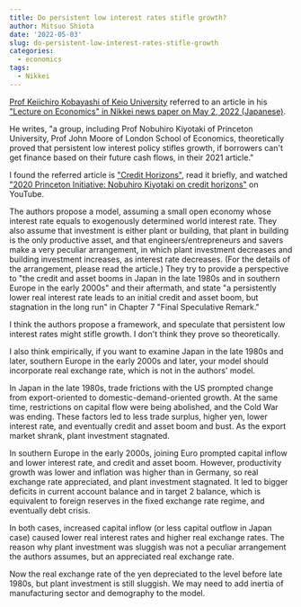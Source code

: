 ```yaml
---
title: Do persistent low interest rates stifle growth?
author: Mitsuo Shiota
date: '2022-05-03'
slug: do-persistent-low-interest-rates-stifle-growth
categories:
  - economics
tags:
  - Nikkei
---
```


[Prof Keiichiro Kobayashi of Keio University](https://k-ris.keio.ac.jp/html/100000402_en.html) referred to an article in his ["Lecture on Economics" in Nikkei news paper on May 2, 2022 (Japanese)](https://www.nikkei.com/article/DGXZQOCD184FK0Y2A410C2000000/).

He writes, "a group, including Prof Nobuhiro Kiyotaki of Princeton University, Prof John Moore of London School of Economics, theoretically proved that persistent low interest policy stifles growth, if borrowers can't get finance based on their future cash flows, in their 2021 article."

I found the referred article is ["Credit Horizons"](https://www.nber.org/papers/w28742), read it briefly, and watched ["2020 Princeton Initiative: Nobuhiro Kiyotaki on credit horizons"](https://www.youtube.com/watch?v=6tO79HxjL2k) on YouTube.

The authors propose a model, assuming a small open economy whose interest rate equals to exogenously determined world interest rate. They also assume that investment is either plant or building, that plant in building is the only productive asset, and that engineers/entrepreneurs and savers make a very peculiar arrangement, in which plant investment decreases and building investment increases, as interest rate decreases. (For the details of the arrangement, please read the article.) They try to provide a perspective to "the credit and asset booms in Japan in the late 1980s and in southern Europe in the early 2000s" and their aftermath, and state "a persistently lower real interest rate leads to an initial credit and asset boom, but stagnation in the long run" in Chapter 7 "Final Speculative Remark."

I think the authors propose a framework, and speculate that persistent low interest rates might stifle growth. I don't think they prove so theoretically.

I also think empirically, if you want to examine Japan in the late 1980s and later, southern Europe in the early 2000s and later, your model should incorporate real exchange rate, which is not in the authors' model.

In Japan in the late 1980s, trade frictions with the US prompted change from export-oriented to domestic-demand-oriented growth. At the same time, restrictions on capital flow were being abolished, and the Cold War was ending. These factors led to less trade surplus, higher yen, lower interest rate, and eventually credit and asset boom and bust. As the export market shrank, plant investment stagnated.

In southern Europe in the early 2000s, joining Euro prompted capital inflow and lower interest rate, and credit and asset boom. However, productivity growth was lower and inflation was higher than in Germany, so real exchange rate appreciated, and plant investment stagnated. It led to bigger deficits in current account balance and in target 2 balance, which is equivalent to foreign reserves in the fixed exchange rate regime, and eventually debt crisis.

In both cases, increased capital inflow (or less capital outflow in Japan case) caused lower real interest rates and higher real exchange rates. The reason why plant investment was sluggish was not a peculiar arrangement the authors assumes, but an appreciated real exchange rate.

Now the real exchange rate of the yen depreciated to the level before late 1980s, but plant investment is still sluggish. We may need to add inertia of manufacturing sector and demography to the model.
